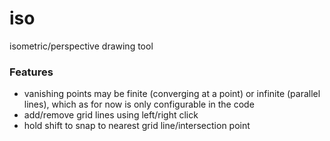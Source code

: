 # iso
isometric/perspective drawing tool
### Features
- vanishing points may be finite (converging at a point) or infinite (parallel lines), which as for now is only configurable in the code
- add/remove grid lines using left/right click
- hold shift to snap to nearest grid line/intersection point
